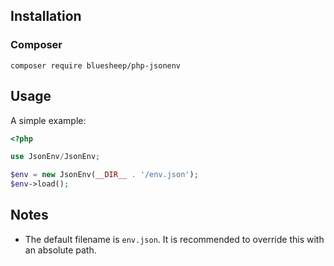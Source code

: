 ## Installation
### Composer
```
composer require bluesheep/php-jsonenv
```

## Usage
A simple example:
```php
<?php

use JsonEnv/JsonEnv;

$env = new JsonEnv(__DIR__ . '/env.json');
$env->load();
```

## Notes
- The default filename is `env.json`. It is recommended to override this with an absolute path.


